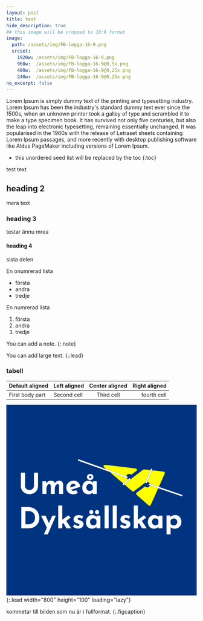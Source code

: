 ```yaml
---
layout: post
title: test
hide_description: true
## this image will be cropped to 16:9 format
image:
  path: /assets/img/FB-logga-16-9.png
  srcset:
    1920w: /assets/img/FB-logga-16-9.png
    960w:  /assets/img/FB-logga-16-9@0,5x.png
    480w:  /assets/img/FB-logga-16-9@0,25x.png
    240w:  /assets/img/FB-logga-16-9@0,25x.png
no_excerpt: false
---
```


Lorem Ipsum is simply dummy text of the printing and typesetting industry. Lorem Ipsum has been the industry's standard dummy text ever since the 1500s, when an unknown printer took a galley of type and scrambled it to make a type specimen book. It has survived not only five centuries, but also the leap into electronic typesetting, remaining essentially unchanged. It was popularised in the 1960s with the release of Letraset sheets containing Lorem Ipsum passages, and more recently with desktop publishing software like Aldus PageMaker including versions of Lorem Ipsum.

* this unordered seed list will be replaced by the toc
{:toc}

test text

## heading 2

mera text

### heading 3

testar ännu mrea

#### heading 4

sista delen

En onumrerad lista

* första
* andra
* tredje

En numrerad lista

1. första
2. andra
3. tredje

You can add a note.
{:.note}

You can add large text.
{:.lead}

### tabell

| Default aligned |Left aligned| Center aligned  | Right aligned  |
|-----------------|:-----------|:---------------:|---------------:|
| First body part |Second cell | Third cell      | fourth cell    |

![Full-width image](/assets/img/FB-logga.png){:.lead width="800" height="100" loading="lazy"}

kommetar till bilden som nu är i fullformat.
{:.figcaption}
